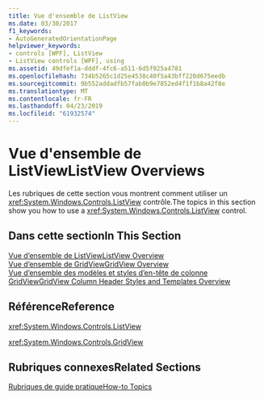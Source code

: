 ```yaml
---
title: Vue d'ensemble de ListView
ms.date: 03/30/2017
f1_keywords:
- AutoGeneratedOrientationPage
helpviewer_keywords:
- controls [WPF], ListView
- ListView controls [WPF], using
ms.assetid: 49dfef1a-dddf-4fc6-a511-6d5f925a4781
ms.openlocfilehash: 734b5265c1d25e4538c40f5a43bff220d675eedb
ms.sourcegitcommit: 9b552addadfb57fab0b9e7852ed4f1f1b8a42f8e
ms.translationtype: MT
ms.contentlocale: fr-FR
ms.lasthandoff: 04/23/2019
ms.locfileid: "61932574"
---
```

# <a name="listview-overviews"></a><span data-ttu-id="c1ca6-102">Vue d'ensemble de ListView</span><span class="sxs-lookup"><span data-stu-id="c1ca6-102">ListView Overviews</span></span>
<span data-ttu-id="c1ca6-103">Les rubriques de cette section vous montrent comment utiliser un <xref:System.Windows.Controls.ListView> contrôle.</span><span class="sxs-lookup"><span data-stu-id="c1ca6-103">The topics in this section show you how to use a <xref:System.Windows.Controls.ListView> control.</span></span>  
  
## <a name="in-this-section"></a><span data-ttu-id="c1ca6-104">Dans cette section</span><span class="sxs-lookup"><span data-stu-id="c1ca6-104">In This Section</span></span>  
 [<span data-ttu-id="c1ca6-105">Vue d’ensemble de ListView</span><span class="sxs-lookup"><span data-stu-id="c1ca6-105">ListView Overview</span></span>](listview-overview.md)  
 [<span data-ttu-id="c1ca6-106">Vue d’ensemble de GridView</span><span class="sxs-lookup"><span data-stu-id="c1ca6-106">GridView Overview</span></span>](gridview-overview.md)  
 [<span data-ttu-id="c1ca6-107">Vue d’ensemble des modèles et styles d’en-tête de colonne GridView</span><span class="sxs-lookup"><span data-stu-id="c1ca6-107">GridView Column Header Styles and Templates Overview</span></span>](gridview-column-header-styles-and-templates-overview.md)  
  
## <a name="reference"></a><span data-ttu-id="c1ca6-108">Référence</span><span class="sxs-lookup"><span data-stu-id="c1ca6-108">Reference</span></span>  
 <xref:System.Windows.Controls.ListView>  
  
 <xref:System.Windows.Controls.GridView>  
  
## <a name="related-sections"></a><span data-ttu-id="c1ca6-109">Rubriques connexes</span><span class="sxs-lookup"><span data-stu-id="c1ca6-109">Related Sections</span></span>  
 [<span data-ttu-id="c1ca6-110">Rubriques de guide pratique</span><span class="sxs-lookup"><span data-stu-id="c1ca6-110">How-to Topics</span></span>](listview-how-to-topics.md)

